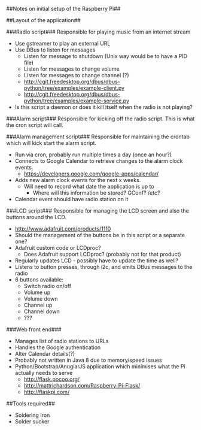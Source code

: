 ##Notes on initial setup of the Raspberry Pi##

##Layout of the application##

###Radio script###
Responsible for playing music from an internet stream

* Use gstreamer to play an external URL
* Use DBus to listen for messages
    * Listen for message to shutdown (Unix way would be to have a PID file)
    * Listen for messages to change volume
    * Listen for messages to change channel (?)
    * http://cgit.freedesktop.org/dbus/dbus-python/tree/examples/example-client.py
    * http://cgit.freedesktop.org/dbus/dbus-python/tree/examples/example-service.py
* Is this script a daemon or does it kill itself when the radio is not playing?

###Alarm script###
Responsible for kicking off the radio script. This is what the cron script will call.

###Alarm management script###
Responsible for maintaining the crontab which will kick start the alarm script.

* Run via cron, probably run multiple times a day (once an hour?)
* Connects to Google Calendar to retrieve changes to the alarm clock events.
    * https://developers.google.com/google-apps/calendar/
* Adds new alarm clock events for the next x weeks.
    * Will need to record what date the application is up to
        * Where will this information be stored? GConf? /etc?
* Calendar event should have radio station on it

###LCD script###
Responsible for managing the LCD screen and also the buttons around the LCD.

* http://www.adafruit.com/products/1110
* Should the management of the buttons be in this script or a separate one?
* Adafruit custom code or LCDproc?
    * Does Adafruit support LCDproc? (probably not for that product)
* Regularly updates LCD - possibly have to update the time as well?
* Listens to button presses, through i2c, and emits DBus messages to the radio
* 6 buttons available:
    * Switch radio on/off
    * Volume up
    * Volume down
    * Channel up
    * Channel down
    * ???

###Web front end###
* Manages list of radio stations to URLs
* Handles the Google authentication
* Alter Calendar details(?)
* Probably not written in Java 8 due to memory/speed issues
* Python/Bootstrap/AnuglarJS application which minimises what the Pi actually needs to serve
    * http://flask.pocoo.org/
    * http://mattrichardson.com/Raspberry-Pi-Flask/
    * http://flaskpi.com/

##Tools required##
* Soldering Iron
* Solder sucker
